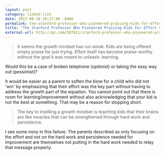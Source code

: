 ```yaml
---
layout: post
category: linked-list
date: 2017-09-10 20:27:09 -0400
permalink: the-stanford-professor-who-pioneered-praising-kids-for-effort-says-weve-totally-missed-the-point
title: "The Stanford Professor Who Pioneered Praising Kids For Effort Says We’ve Totally Missed The Point"
external-url: http://qz.com/587811/stanford-professor-who-pioneered-praising-effort-sees-false-praise-everywhere/
---
```


> It seems the growth mindset has run amok. Kids are being offered empty praise for just trying. Effort itself has become praise-worthy without the goal it was meant to unleash: learning.

Would this be a case of broken telephone (optimist) or taking the easy way out (pessimist)?  

It would be easier as a parent to soften the blow for a child who did not 'win' by emphasizing that their effort was the key part without having to address the growth part of the equation. You cannot point out that there is room for learning/improvement without also acknowledging that your kid is not the best at something. That may be a reason for stopping short.

> The key to instilling a growth mindset is teaching kids that their brains are like muscles that can be strengthened through hard work and persistence.

I see some irony in this failure. The parents described as only focusing on the effort and not on the hard work and persistence needed for improvement are themselves not putting in the hard work needed to relay that message properly.

